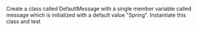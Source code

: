  Create a class called DefaultMessage with a single member variable called message which is initialized with a default value "Spring". Instantiate this class and test